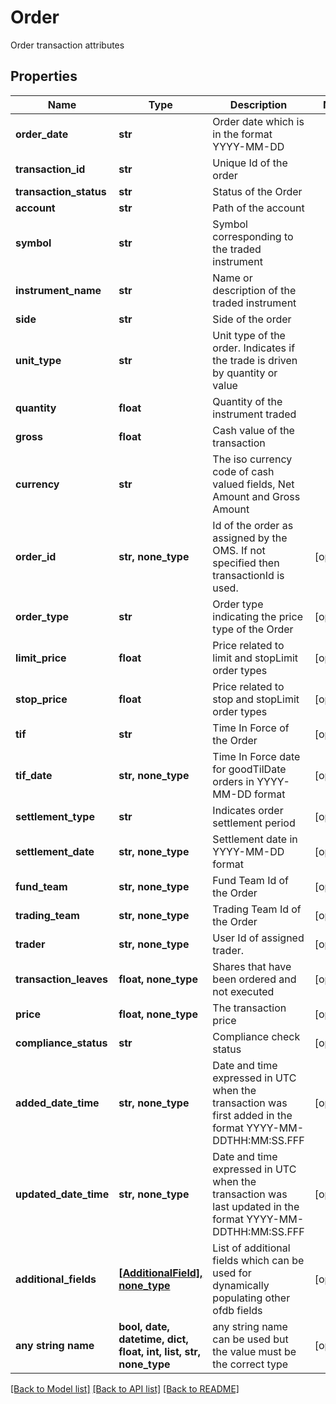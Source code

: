 # Order

Order transaction attributes

## Properties
Name | Type | Description | Notes
------------ | ------------- | ------------- | -------------
**order_date** | **str** | Order date which is in the format YYYY-MM-DD | 
**transaction_id** | **str** | Unique Id of the order | 
**transaction_status** | **str** | Status of the Order | 
**account** | **str** | Path of the account | 
**symbol** | **str** | Symbol corresponding to the traded instrument | 
**instrument_name** | **str** | Name or description of the traded instrument | 
**side** | **str** | Side of the order | 
**unit_type** | **str** | Unit type of the order. Indicates if the trade is driven by quantity or value | 
**quantity** | **float** | Quantity of the instrument traded | 
**gross** | **float** | Cash value of the transaction | 
**currency** | **str** | The iso currency code of cash valued fields, Net Amount and Gross Amount | 
**order_id** | **str, none_type** | Id of the order as assigned by the OMS. If not specified then transactionId is used. | [optional] 
**order_type** | **str** | Order type indicating the price type of the Order | [optional] 
**limit_price** | **float** | Price related to limit and stopLimit order types | [optional] 
**stop_price** | **float** | Price related to stop and stopLimit order types | [optional] 
**tif** | **str** | Time In Force of the Order | [optional] 
**tif_date** | **str, none_type** | Time In Force date for goodTilDate orders in YYYY-MM-DD format | [optional] 
**settlement_type** | **str** | Indicates order settlement period | [optional] 
**settlement_date** | **str, none_type** | Settlement date in YYYY-MM-DD format | [optional] 
**fund_team** | **str, none_type** | Fund Team Id of the Order | [optional] 
**trading_team** | **str, none_type** | Trading Team Id of the Order | [optional] 
**trader** | **str, none_type** | User Id of assigned trader. | [optional] 
**transaction_leaves** | **float, none_type** | Shares that have been ordered and not executed | [optional] 
**price** | **float, none_type** | The transaction price | [optional] 
**compliance_status** | **str** | Compliance check status | [optional] 
**added_date_time** | **str, none_type** | Date and time expressed in UTC when the transaction was first added in the format YYYY-MM-DDTHH:MM:SS.FFF | [optional] 
**updated_date_time** | **str, none_type** | Date and time expressed in UTC when the transaction was last updated in the format YYYY-MM-DDTHH:MM:SS.FFF | [optional] 
**additional_fields** | [**[AdditionalField], none_type**](AdditionalField.md) | List of additional fields which can be used for dynamically populating other ofdb fields | [optional] 
**any string name** | **bool, date, datetime, dict, float, int, list, str, none_type** | any string name can be used but the value must be the correct type | [optional]

[[Back to Model list]](../README.md#documentation-for-models) [[Back to API list]](../README.md#documentation-for-api-endpoints) [[Back to README]](../README.md)


